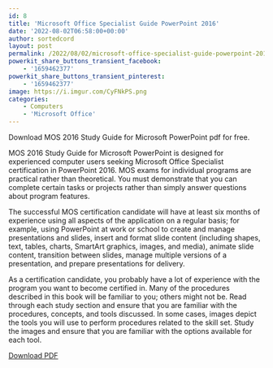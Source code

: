```yaml
---
id: 8
title: 'Microsoft Office Specialist Guide PowerPoint 2016'
date: '2022-08-02T06:58:00+00:00'
author: sortedcord
layout: post
permalink: /2022/08/02/microsoft-office-specialist-guide-powerpoint-2016/
powerkit_share_buttons_transient_facebook:
    - '1659462377'
powerkit_share_buttons_transient_pinterest:
    - '1659462377'
image: https://i.imgur.com/CyFNkPS.png
categories:
    - Computers
    - 'Microsoft Office'
---
```


Download MOS 2016 Study Guide for Microsoft PowerPoint pdf for free.

MOS 2016 Study Guide for Microsoft PowerPoint is designed for experienced computer users seeking Microsoft Office Specialist certification in PowerPoint 2016. MOS exams for individual programs are practical rather than theoretical. You must demonstrate that you can complete certain tasks or projects rather than simply answer questions about program features.

 The successful MOS certification candidate will have at least six months of experience using all aspects of the application on a regular basis; for example, using PowerPoint at work or school to create and manage presentations and slides, insert and format slide content (including shapes, text, tables, charts, SmartArt graphics, images, and media), animate slide content, transition between slides, manage multiple versions of a presentation, and prepare presentations for delivery.

As a certification candidate, you probably have a lot of experience with the program you want to become certified in. Many of the procedures described in this book will be familiar to you; others might not be. Read through each study section and ensure that you are familiar with the procedures, concepts, and tools discussed. In some cases, images depict the tools you will use to perform procedures related to the skill set. Study the images and ensure that you are familiar with the options available for each tool.

[Download PDF](https://drive.google.com/uc?export=download&id=1gcickLK4-_IVAztnk74J6BJccM74W78Y)